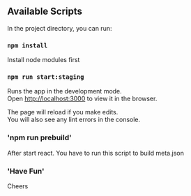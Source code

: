 ## Available Scripts

In the project directory, you can run:

### `npm install`

Install node modules first

### `npm run start:staging`

Runs the app in the development mode.<br />
Open [http://localhost:3000](http://localhost:3000) to view it in the browser.

The page will reload if you make edits.<br />
You will also see any lint errors in the console.

### 'npm run prebuild'

After start react. You have to run this script to build meta.json

### 'Have Fun'
Cheers